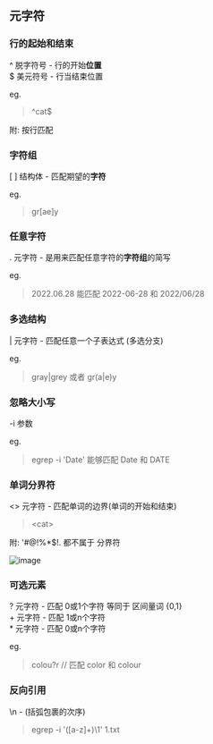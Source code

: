 ## 元字符

### 行的起始和结束
^  脱字符号 - 行的开始**位置**  
$  美元符号 - 行当结束位置

eg.
> ^cat$

附: 按行匹配

### 字符组
[ ] 结构体 - 匹配期望的**字符**  

eg.
> gr[ae]y

### 任意字符
.  元字符  - 是用来匹配任意字符的**字符组**的简写  

eg.
> 2022.06.28
> 能匹配 2022-06-28 和 2022/06/28


### 多选结构
| 元字符 - 匹配任意一个子表达式  (多选分支)

eg.
> gray|grey  或者 gr(a|e)y

### 忽略大小写
-i 参数

eg.
> egrep -i 'Date'
> 能够匹配 Date 和 DATE


### 单词分界符
\<\> 元字符  - 匹配单词的边界(单词的开始和结束)  

> \<cat\>

附: '#@!%*$!. 都不属于 分界符

![image](https://user-images.githubusercontent.com/16992299/176156316-78866205-83cd-4e71-a145-f14b31ee2c88.png)



### 可选元素
?  元字符 - 匹配 0或1个字符    等同于  区间量词 {0,1}  
\+  元字符 - 匹配 1或n个字符  
\*  元字符 - 匹配 0或n个字符  

eg.
> colou?r     // 匹配 color 和 colour


### 反向引用

\n - (括弧包裹的次序)

> egrep -i '([a-z]+)\1' 1.txt

































